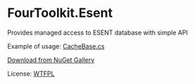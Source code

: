 # FourToolkit.Esent

Provides managed access to ESENT database with simple API

Example of usage:
[CacheBase.cs](https://github.com/cherepets/FourClient/blob/master/Universal%20Windows%20Platform/FourClient.Library/Cache/CacheBase.cs "CacheBase.cs")

[Download from NuGet Gallery](https://www.nuget.org/packages/FourToolkit.Esent/ "Download from NuGet Gallery")

License: [WTFPL](http://www.wtfpl.net/txt/copying/ "WTFPL")
